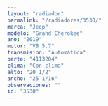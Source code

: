```yaml
---
layout: "radiador"
permalink: "/radiadores/3530/"
marca: "Jeep"
modelo: "Grand Cherokee"
ano: "2019"
motor: "V8 5.7"
transmision: "Automática"
parte: "4113204"
clima: "Con clima"
alto: "20 1/2"
ancho: "25 1/16"
observaciones: ""
id: "3530"
---
```


